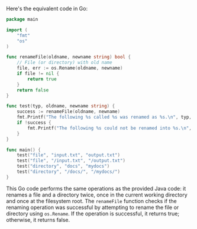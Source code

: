  Here's the equivalent code in Go:

```go
package main

import (
	"fmt"
	"os"
)

func renameFile(oldname, newname string) bool {
	// File (or directory) with old name
	file, err := os.Rename(oldname, newname)
	if file != nil {
		return true
	}
	return false
}

func test(typ, oldname, newname string) {
	success := renameFile(oldname, newname)
	fmt.Printf("The following %s called %s was renamed as %s.\n", typ, oldname, newname)
	if !success {
		fmt.Printf("The following %s could not be renamed into %s.\n", oldname, newname)
	}
}

func main() {
	test("file", "input.txt", "output.txt")
	test("file", "/input.txt", "/output.txt")
	test("directory", "docs", "mydocs")
	test("directory", "/docs/", "/mydocs/")
}
```

This Go code performs the same operations as the provided Java code: it renames a file and a directory twice, once in the current working directory and once at the filesystem root. The `renameFile` function checks if the renaming operation was successful by attempting to rename the file or directory using `os.Rename`. If the operation is successful, it returns true; otherwise, it returns false.
